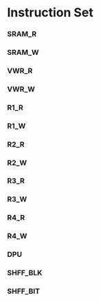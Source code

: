 # Instruction Set

### SRAM_R
### SRAM_W
### VWR_R
### VWR_W
### R1_R
### R1_W
### R2_R
### R2_W
### R3_R
### R3_W
### R4_R
### R4_W
### DPU
### SHFF_BLK
### SHFF_BIT

